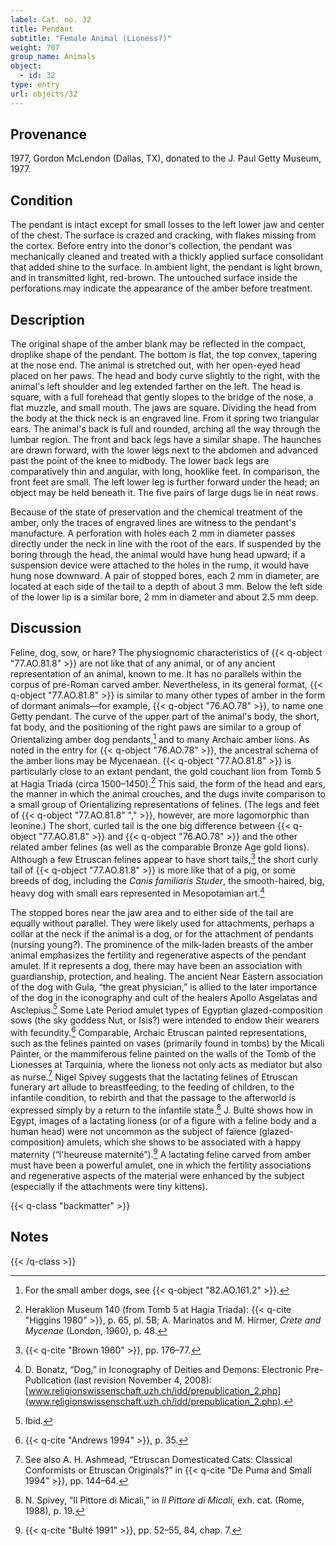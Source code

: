 ```yaml
---
label: Cat. no. 32
title: Pendant
subtitle: "Female Animal (Lioness?)"
weight: 707
group_name: Animals
object:
  - id: 32
type: entry
url: objects/32
---
```


## Provenance

1977, Gordon McLendon (Dallas, TX), donated to the J. Paul Getty Museum, 1977.

## Condition

The pendant is intact except for small losses to the left lower jaw and center of the chest. The surface is crazed and cracking, with flakes missing from the cortex. Before entry into the donor's collection, the pendant was mechanically cleaned and treated with a thickly applied surface consolidant that added shine to the surface. In ambient light, the pendant is light brown, and in transmitted light, red-brown. The untouched surface inside the perforations may indicate the appearance of the amber before treatment.

## Description

The original shape of the amber blank may be reflected in the compact, droplike shape of the pendant. The bottom is flat, the top convex, tapering at the nose end. The animal is stretched out, with her open-eyed head placed on her paws. The head and body curve slightly to the right, with the animal's left shoulder and leg extended farther on the left. The head is square, with a full forehead that gently slopes to the bridge of the nose, a flat muzzle, and small mouth. The jaws are square. Dividing the head from the body at the thick neck is an engraved line. From it spring two triangular ears. The animal's back is full and rounded, arching all the way through the lumbar region. The front and back legs have a similar shape. The haunches are drawn forward, with the lower legs next to the abdomen and advanced past the point of the knee to midbody. The lower back legs are comparatively thin and angular, with long, hooklike feet. In comparison, the front feet are small. The left lower leg is further forward under the head; an object may be held beneath it. The five pairs of large dugs lie in neat rows.

Because of the state of preservation and the chemical treatment of the amber, only the traces of engraved lines are witness to the pendant's manufacture. A perforation with holes each 2 mm in diameter passes directly under the neck in line with the root of the ears. If suspended by the boring through the head, the animal would have hung head upward; if a suspension device were attached to the holes in the rump, it would have hung nose downward. A pair of stopped bores, each 2 mm in diameter, are located at each side of the tail to a depth of about 3 mm. Below the left side of the lower lip is a similar bore, 2 mm in diameter and about 2.5 mm deep.

## Discussion

Feline, dog, sow, or hare? The physiognomic characteristics of {{< q-object "77.AO.81.8" >}} are not like that of any animal, or of any ancient representation of an animal, known to me. It has no parallels within the corpus of pre-Roman carved amber. Nevertheless, in its general format, {{< q-object "77.AO.81.8" >}} is similar to many other types of amber in the form of dormant animals—for example, {{< q-object "76.AO.78" >}}, to name one Getty pendant. The curve of the upper part of the animal's body, the short, fat body, and the positioning of the right paws are similar to a group of Orientalizing amber dog pendants,[^1] and to many Archaic amber lions. As noted in the entry for {{< q-object "76.AO.78" >}}, the ancestral schema of the amber lions may be Mycenaean. {{< q-object "77.AO.81.8" >}} is particularly close to an extant pendant, the gold couchant lion from Tomb 5 at Hagia Triada (circa 1500–1450).[^2] This said, the form of the head and ears, the manner in which the animal crouches, and the dugs invite comparison to a small group of Orientalizing representations of felines. (The legs and feet of {{< q-object "77.AO.81.8" "," >}}, however, are more lagomorphic than leonine.) The short, curled tail is the one big difference between {{< q-object "77.AO.81.8" >}} and {{< q-object "76.AO.78" >}} and the other related amber felines (as well as the comparable Bronze Age gold lions). Although a few Etruscan felines appear to have short tails,[^3] the short curly tail of {{< q-object "77.AO.81.8" >}} is more like that of a pig, or some breeds of dog, including the *Canis familiaris Studer*, the smooth-haired, big, heavy dog with small ears represented in Mesopotamian art.[^4]

The stopped bores near the jaw area and to either side of the tail are equally without parallel. They were likely used for attachments, perhaps a collar at the neck if the animal is a dog, or for the attachment of pendants (nursing young?). The prominence of the milk-laden breasts of the amber animal emphasizes the fertility and regenerative aspects of the pendant amulet. If it represents a dog, there may have been an association with guardianship, protection, and healing. The ancient Near Eastern association of the dog with Gula, “the great physician,” is allied to the later importance of the dog in the iconography and cult of the healers Apollo Asgelatas and Asclepius.[^5] Some Late Period amulet types of Egyptian glazed-composition sows (the sky goddess Nut, or Isis?) were intended to endow their wearers with fecundity.[^6] Comparable, Archaic Etruscan painted representations, such as the felines painted on vases (primarily found in tombs) by the Micali Painter, or the mammiferous feline painted on the walls of the Tomb of the Lionesses at Tarquinia, where the lioness not only acts as mediator but also as nurse.[^7] Nigel Spivey suggests that the lactating felines of Etruscan funerary art allude to breastfeeding, to the feeding of children, to the infantile condition, to rebirth and that the passage to the afterworld is expressed simply by a return to the infantile state.[^8] J. Bulté shows how in Egypt, images of a lactating lioness (or of a figure with a feline body and a human head) were not uncommon as the subject of faïence (glazed-composition) amulets, which she shows to be associated with a happy maternity (“l'heureuse maternité”).[^9] A lactating feline carved from amber must have been a powerful amulet, one in which the fertility associations and regenerative aspects of the material were enhanced by the subject (especially if the attachments were tiny kittens).

{{< q-class "backmatter" >}}
## Notes
{{< /q-class >}}

[^1]: For the small amber dogs, see {{< q-object "82.AO.161.2" >}}.

[^2]: Heraklion Museum 140 (from Tomb 5 at Hagia Triada): {{< q-cite "Higgins 1980" >}}, p. 65, pl. 5B; A. Marinatos and M. Hirmer, *Crete and Mycenae* (London, 1960), p. 48.

[^3]: {{< q-cite "Brown 1960" >}}, pp. 176–77.

[^4]: D. Bonatz, “Dog,” in Iconography of Deities and Demons: Electronic Pre-Publication (last revision November 4, 2008): [www.religionswissenschaft.uzh.ch/idd/prepublication_2.php](www.religionswissenschaft.uzh.ch/idd/prepublication_2.php).

[^5]: Ibid.

[^6]: {{< q-cite "Andrews 1994" >}}, p. 35.

[^7]: See also A. H. Ashmead, “Etruscan Domesticated Cats: Classical Conformists or Etruscan Originals?” in {{< q-cite "De Puma and Small 1994" >}}, pp. 144–64.

[^8]: N. Spivey, “Il Pittore di Micali,” in *Il Pittore di Micali*, exh. cat. (Rome, 1988), p. 19.

[^9]: {{< q-cite "Bulté 1991" >}}, pp. 52–55, 84, chap. 7.
